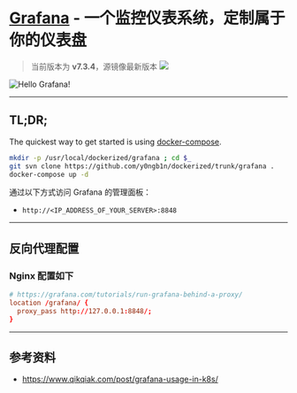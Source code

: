 # [Grafana](https://grafana.com/) - 一个监控仪表系统，定制属于你的仪表盘

> 当前版本为 **v7.3.4**，源镜像最新版本 [![](https://flat.badgen.net/github/tag/bitnami/bitnami-docker-grafana?icon=github&label=bitnami/bitnami-docker-grafana)](https://github.com/bitnami/bitnami-docker-grafana)

![Hello Grafana!](https://i.loli.net/2020/12/06/2qfhBVXTyGSF9sI.png)

---

## TL;DR;

The quickest way to get started is using [docker-compose](https://docs.docker.com/compose/).

```bash
mkdir -p /usr/local/dockerized/grafana ; cd $_
git svn clone https://github.com/y0ngb1n/dockerized/trunk/grafana .
docker-compose up -d
```

通过以下方式访问 Grafana 的管理面板：

- `http://<IP_ADDRESS_OF_YOUR_SERVER>:8848`

---

## 反向代理配置

### Nginx 配置如下

```conf
# https://grafana.com/tutorials/run-grafana-behind-a-proxy/
location /grafana/ {
  proxy_pass http://127.0.0.1:8848/;
}
```

---

## 参考资料

- https://www.qikqiak.com/post/grafana-usage-in-k8s/